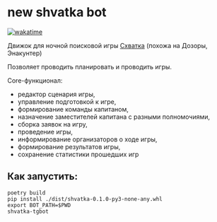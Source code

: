 # new shvatka bot

[![wakatime](https://wakatime.com/badge/github/bomzheg/ShvatkaBot.svg)](https://wakatime.com/badge/github/bomzheg/ShvatkaBot)

Движок для ночной поисковой игры [Схватка](https://ru.wikipedia.org/wiki/%D0%A1%D1%85%D0%B2%D0%B0%D1%82%D0%BA%D0%B0_(%D0%B8%D0%B3%D1%80%D0%B0)) (похожа на Дозоры, Энакунтер)

Позволяет проводить планировать и проводить игры.

Core-функционал: 
- редактор сценария игры, 
- управление подготовкой к игре, 
- формирование команды капитаном, 
- назначение заместителей капитана с разными полномочиями, 
- сборка заявок на игру, 
- проведение игры, 
- информирование организаторов о ходе игры, 
- формирование результатов игры, 
- сохранение статистики прошедших игр


## Как запустить:
```shell
poetry build
pip install ./dist/shvatka-0.1.0-py3-none-any.whl
export BOT_PATH=$PWD
shvatka-tgbot
```
